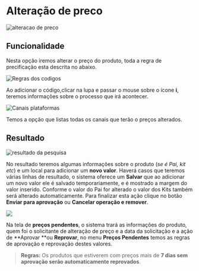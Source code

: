 # Alteração de preco

![alteracao de preco](http://developers.connectparts.com.br/imagens/SolicitarAlteracaoDeProduto02.png)

## Funcionalidade

Nesta opção iremos alterar o preço do produto, toda a regra de precificação esta descrita no abaixo.

![Regras dos codigos](http://developers.connectparts.com.br/imagens/alteracaoPrecos01.png)

Ao adicionar o código,clicar na lupa e passar o mouse sobre o ícone **i**, teremos informações sobre o processo que irá acontecer.

![Canais plataformas](http://developers.connectparts.com.br/imagens/alteracaoPrecos02.png)

Temos a opção que listas todas os canais que terão o preços alterados.

## Resultado

![resultado da pesquisa](http://developers.connectparts.com.br/imagens/Previa_precos.png)

No resultado teremos algumas informações sobre o produto \(_se é Pai, kit etc_\) e um local para adicionar um **novo valor**. Haverá casos que teremos várias linhas de resultado, o sistema oferece um **Salvar** que ao adicionar um novo valor ele é salvado temporariamente, e é mostrado a margem do valor inserido. Conforme o valor do Pai for alterado o valor dos Kits também será alterado automaticamente. Para finalizar esta ação clique no botão **Enviar para aprovação** ou **Cancelar operação e remover**.

![](http://developers.connectparts.com.br/imagens/comercialSolicitacaoPrecoPendente02.png)

Na tela de **preços pendentes**, o sistema trará as informações do produto, quem foi o solicitante de alteração de preço e a data da solicitação e a ação de **Aprovar **ou **Reprovar**, no menu **Preços Pendentes** temos as regras de aprovação e reprovação destes valores.

> **Regras:** Os produtos que estiverem com preços mais de **7 dias sem aprovação serão automaticamente reprovados**.

